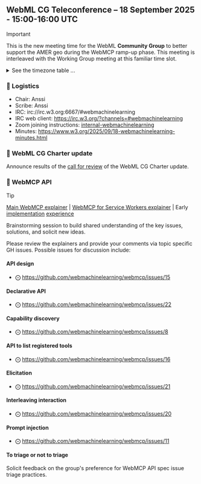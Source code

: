 ## WebML CG Teleconference – 18 September 2025 - 15:00-16:00 UTC

> [!IMPORTANT]
> This is the new meeting time for the WebML **Community Group** to better support the AMER geo during the WebMCP ramp-up phase. This meeting is interleaved with the Working Group meeting at this familiar time slot.

<details close><summary>See the timezone table ...</summary>
<table>
<tr><td> San Francisco <td> Thu, 18 September 2025 <td> 08:00
<tr><td> Boston <td> Thu, 18 September 2025 <td> 11:00
<tr><td> London <td> Thu, 18 September 2025 <td> 16:00  
<tr><td> Berlin <td> Thu, 18 September 2025 <td> 17:00 
<tr><td> Helsinki <td> Thu, 18 September 2025 <td> 18:00 
<tr><td> Shanghai <td> Thu, 18 September 2025 <td> 23:00
<tr><td> Tokyo <td> Fri, 19 September 2025 <td> 00:00
<tr><td> UTC <td> Thu, 18 September 2025 <td> 15:00 UTC
</table>

Other locations: https://www.timeanddate.com/worldclock/fixedtime.html?iso=20250918T15
</details>

### 🤝 Logistics

* Chair: Anssi
* Scribe: Anssi
* IRC: irc://irc.w3.org:6667/#webmachinelearning
* IRC web client: https://irc.w3.org/?channels=#webmachinelearning
* Zoom joining instructions: [internal-webmachinelearning](https://lists.w3.org/Archives/Member/internal-webmachinelearning/2023Jun/0000.html)
* Minutes: https://www.w3.org/2025/09/18-webmachinelearning-minutes.html

### 📢 WebML CG Charter update

Announce results of the [call for review](https://lists.w3.org/Archives/Public/public-webmachinelearning/2025Aug/0005.html) of the WebML CG Charter update.

### 🤖 WebMCP API

> [!TIP]
> [Main WebMCP explainer](https://github.com/webmachinelearning/webmcp/blob/main/README.md) | [WebMCP for Service Workers explainer](https://github.com/webmachinelearning/webmcp/blob/main/docs/service-workers.md) | Early [implementation](https://github.com/MiguelsPizza/WebMCP) [experience](https://github.com/jasonjmcghee/WebMCP)

Brainstorming session to build shared understanding of the key issues, solutions, and solicit new ideas.

Please review the explainers and provide your comments via topic specific GH issues. Possible issues for discussion include:

#### API design

- ⨀ https://github.com/webmachinelearning/webmcp/issues/15

#### Declarative API

- ⨀ https://github.com/webmachinelearning/webmcp/issues/22

#### Capability discovery

- ⨀ https://github.com/webmachinelearning/webmcp/issues/8

#### API to list registered tools

- ⨀ https://github.com/webmachinelearning/webmcp/issues/16

#### Elicitation

- ⨀ https://github.com/webmachinelearning/webmcp/issues/21

#### Interleaving interaction

- ⨀ https://github.com/webmachinelearning/webmcp/issues/20

#### Prompt injection

- ⨀ https://github.com/webmachinelearning/webmcp/issues/11

#### To triage or not to triage

Solicit feedback on the group's preference for WebMCP API spec issue triage practices.
